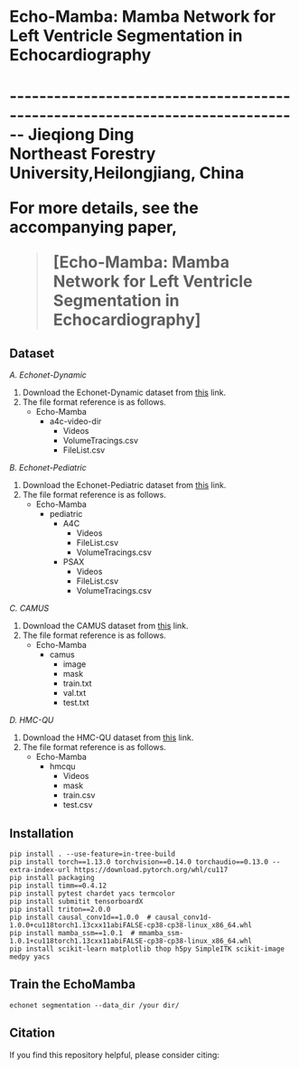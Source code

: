 <h1>Echo-Mamba: Mamba Network for Left Ventricle Segmentation in Echocardiography<h1>
------------------------------------------------------------------------------
Jieqiong Ding</br>
Northeast Forestry University,Heilongjiang, China


For more details, see the accompanying paper,
> [**Echo-Mamba: Mamba Network for Left Ventricle Segmentation in Echocardiography**]<br/>
  
Dataset
-------

*A. Echonet-Dynamic* </br>
 1. Download the Echonet-Dynamic dataset from [this](https://echonet.github.io/dynamic/index.html) link. </br>
 2. The file format reference is as follows.
    - Echo-Mamba
      - a4c-video-dir
        - Videos      
        - VolumeTracings.csv
        - FileList.csv

*B. Echonet-Pediatric* </br>
 1. Download the Echonet-Pediatric dataset from [this](https://echonet.github.io/pediatric/index.html) link. </br>
 2. The file format reference is as follows.
    - Echo-Mamba
      - pediatric
        - A4C
          - Videos    
          - FileList.csv      
          - VolumeTracings.csv
        - PSAX
          - Videos 
          - FileList.csv   
          - VolumeTracings.csv
          
*C. CAMUS* </br>
 1. Download the CAMUS dataset from [this](https://www.creatis.insa-lyon.fr/Challenge/camus/databases.html) link. </br>
 2. The file format reference is as follows.
    - Echo-Mamba
      - camus
        - image
        - mask      
        - train.txt
        - val.txt
        - test.txt
        
*D. HMC-QU* </br>
 1. Download the HMC-QU dataset from [this](https://www.kaggle.com/datasets/aysendegerli/hmcqu-dataset/data) link. </br>
 2. The file format reference is as follows.
     - Echo-Mamba
       - hmcqu
         - Videos 
         - mask      
         - train.csv
         - test.csv


Installation
------------
```
pip install . --use-feature=in-tree-build
pip install torch==1.13.0 torchvision==0.14.0 torchaudio==0.13.0 --extra-index-url https://download.pytorch.org/whl/cu117
pip install packaging
pip install timm==0.4.12
pip install pytest chardet yacs termcolor
pip install submitit tensorboardX
pip install triton==2.0.0
pip install causal_conv1d==1.0.0  # causal_conv1d-1.0.0+cu118torch1.13cxx11abiFALSE-cp38-cp38-linux_x86_64.whl
pip install mamba_ssm==1.0.1  # mmamba_ssm-1.0.1+cu118torch1.13cxx11abiFALSE-cp38-cp38-linux_x86_64.whl
pip install scikit-learn matplotlib thop h5py SimpleITK scikit-image medpy yacs
```


Train the EchoMamba
-----

    echonet segmentation --data_dir /your dir/ 




## Citation
If you find this repository helpful, please consider citing: </br>
```


```

